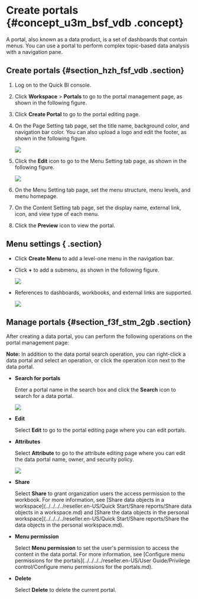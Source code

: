 # Create portals {#concept_u3m_bsf_vdb .concept}

A portal, also known as a data product, is a set of dashboards that contain menus. You can use a portal to perform complex topic-based data analysis with a navigation pane.

## Create portals {#section_hzh_fsf_vdb .section}

1.  Log on to the Quick BI console.
2.  Click **Workspace** \> **Portals** to go to the portal management page, as shown in the following figure.
3.  Click **Create Portal** to go to the portal editing page.
4.  On the Page Setting tab page, set the title name, background color, and navigation bar color. You can also upload a logo and edit the footer, as shown in the following figure.

    ![](http://static-aliyun-doc.oss-cn-hangzhou.aliyuncs.com/assets/img/9148/15560062301904_en-US.png)

5.  Click the **Edit** icon to go to the Menu Setting tab page, as shown in the following figure.

    ![](http://static-aliyun-doc.oss-cn-hangzhou.aliyuncs.com/assets/img/9148/15560062301905_en-US.png)

6.  On the Menu Setting tab page, set the menu structure, menu levels, and menu homepage.
7.  On the Content Setting tab page, set the display name, external link, icon, and view type of each menu.
8.  Click the **Preview** icon to view the portal.

## Menu settings { .section}

-   Click **Create Menu** to add a level-one menu in the navigation bar.
-   Click **+** to add a submenu, as shown in the following figure.

    ![](http://static-aliyun-doc.oss-cn-hangzhou.aliyuncs.com/assets/img/9148/15560062301910_en-US.png)

-   References to dashboards, workbooks, and external links are supported.

    ![](http://static-aliyun-doc.oss-cn-hangzhou.aliyuncs.com/assets/img/9148/15560062301911_en-US.png)


## Manage portals {#section_f3f_stm_2gb .section}

After creating a data portal, you can perform the following operations on the portal management page:

**Note:** In addition to the data portal search operation, you can right-click a data portal and select an operation, or click the operation icon next to the data portal.

-   **Search for portals**

    Enter a portal name in the search box and click the **Search** icon to search for a data portal.

    ![](images/34766_en-US.png)

-   **Edit**

    Select **Edit** to go to the portal editing page where you can edit portals.

-   **Attributes**

    Select **Attribute** to go to the attribute editing page where you can edit the data portal name, owner, and security policy.

    ![](images/34767_en-US.png)

-   **Share**

    Select **Share** to grant organization users the access permission to the workbook. For more information, see [Share data objects in a workspace](../../../../reseller.en-US/Quick Start/Share reports/Share data objects in a workspace.md) and [Share the data objects in the personal workspace](../../../../reseller.en-US/Quick Start/Share reports/Share the data objects in the personal workspace.md).

-   **Menu permission**

    Select **Menu permission** to set the user's permission to access the content in the data portal. For more information, see [Configure menu permissions for the portals](../../../../reseller.en-US/User Guide/Privilege control/Configure menu permissions for the portals.md).

-   **Delete**

    Select **Delete** to delete the current portal.


